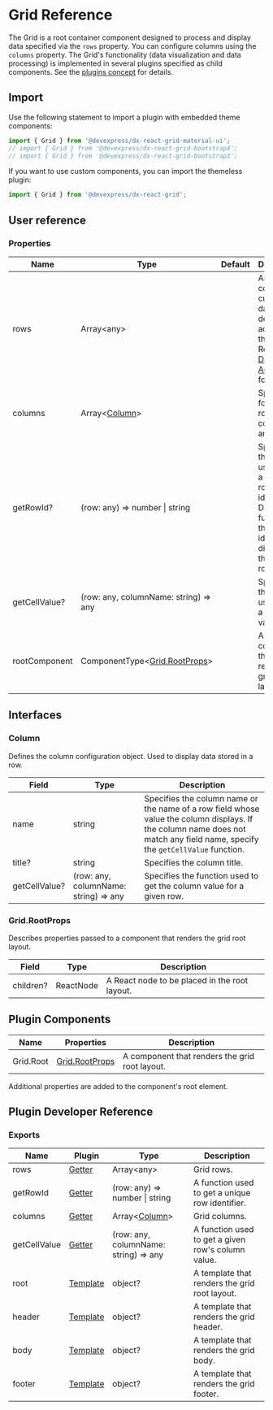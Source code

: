 # Grid Reference

The Grid is a root container component designed to process and display data specified via the `rows` property. You can configure columns using the `columns` property. The Grid's functionality (data visualization and data processing) is implemented in several plugins specified as child components. See the [plugins concept](../guides/plugin-overview.md) for details.

## Import

Use the following statement to import a plugin with embedded theme components:

```js
import { Grid } from '@devexpress/dx-react-grid-material-ui';
// import { Grid } from '@devexpress/dx-react-grid-bootstrap4';
// import { Grid } from '@devexpress/dx-react-grid-bootstrap3';
```

If you want to use custom components, you can import the themeless plugin:

```js
import { Grid } from '@devexpress/dx-react-grid';
```

## User reference

### Properties

Name | Type | Default | Description
-----|------|---------|------------
rows | Array&lt;any&gt; | | An array containing custom data. A user defines the access to this data. Refer to [Data Accessors](../guides/data-accessors.md) for details.
columns | Array&lt;[Column](#column)&gt; | | Specifies for which row fields columns are created.
getRowId? | (row: any) => number &#124; string | | Specifies the function used to get a unique row identifier. Define this function if the identifier is different than the row index.
getCellValue? | (row: any, columnName: string) => any | | Specifies the function used to get a cell's value.
rootComponent | ComponentType&lt;[Grid.RootProps](#gridrootprops)&gt; | | A component that renders the grid root layout.

## Interfaces

### Column

Defines the column configuration object. Used to display data stored in a row.

Field | Type | Description
------|------|------------
name | string | Specifies the column name or the name of a row field whose value the column displays. If the column name does not match any field name, specify the `getCellValue` function.
title? | string | Specifies the column title.
getCellValue? | (row: any, columnName: string) => any | Specifies the function used to get the column value for a given row.

### Grid.RootProps

Describes properties passed to a component that renders the grid root layout.

Field | Type | Description
------|------|------------
children? | ReactNode | A React node to be placed in the root layout.

## Plugin Components

Name | Properties | Description
-----|------------|------------
Grid.Root | [Grid.RootProps](#gridrootprops) | A component that renders the grid root layout.

Additional properties are added to the component's root element.

## Plugin Developer Reference

### Exports

Name | Plugin | Type | Description
-----|--------|------|------------
rows | [Getter](../../../dx-react-core/docs/reference/getter.md) | Array&lt;any&gt; | Grid rows.
getRowId | [Getter](../../../dx-react-core/docs/reference/getter.md) | (row: any) => number &#124; string | A function used to get a unique row identifier.
columns | [Getter](../../../dx-react-core/docs/reference/getter.md) | Array&lt;[Column](#column)&gt; | Grid columns.
getCellValue | [Getter](../../../dx-react-core/docs/reference/getter.md) | (row: any, columnName: string) => any | A function used to get a given row's column value.
root | [Template](../../../dx-react-core/docs/reference/template.md) | object? | A template that renders the grid root layout.
header | [Template](../../../dx-react-core/docs/reference/template.md) | object? | A template that renders the grid header.
body | [Template](../../../dx-react-core/docs/reference/template.md) | object? | A template that renders the grid body.
footer | [Template](../../../dx-react-core/docs/reference/template.md) | object? | A template that renders the grid footer.
